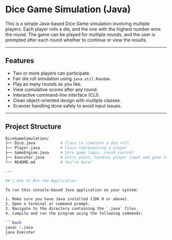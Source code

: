 #  Dice Game Simulation (Java)

This is a simple Java-based Dice Game simulation involving multiple players. Each player rolls a die, and the one with the highest number wins the round. The game can be played for multiple rounds, and the user is prompted after each round whether to continue or view the results.

---

##  Features

- Two or more players can participate.
- Fair die roll simulation using `java.util.Random`.
- Play as many rounds as you like.
- View cumulative scores after any round.
- Interactive command-line interface (CLI).
- Clean object-oriented design with multiple classes.
- Scanner handling done safely to avoid input issues.

---

##  Project Structure

```bash
DiceGameSimulation/
├── Dice.java           # Class to simulate a die roll
├── Player.java         # Class representing a player
├── GameEngine.java     # Core game logic, round control
├── Executer.java       # Entry point, handles player input and game loop
└── README.md           # You're here!

---

## 🚀 How to Run the Application

To run this console-based Java application on your system:

1. Make sure you have Java installed (JDK 8 or above).
2. Open a terminal or command prompt.
3. Navigate to the directory containing the `.java` files.
4. Compile and run the program using the following commands:

```bash
javac *.java
java Executer
